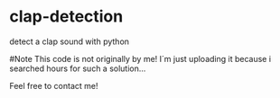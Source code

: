 # clap-detection
detect a clap sound with python

#Note
This code is not originally by me!
I´m just uploading it because i searched hours for such a solution...

Feel free to contact me!
